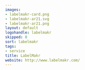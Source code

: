```yaml
---
images:
- labelmakr-card.png
- labelmakr-ar21.svg
- labelmakr-ar21.png
layout: default
logohandle: labelmakr
skipped: 0
sort: labelmakr
tags:
- service
title: LabelMakr
website: http://www.labelmakr.com/
---
```

